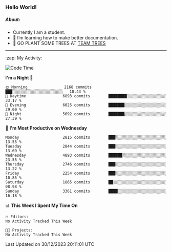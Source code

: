 ### Hello World!

##### About:
- Currently I am a student.
- 🌱 I’m learning how to make better documentation.
- 🌱 GO PLANT SOME TREES AT [TEAM TREES](https://teamtrees.org/)

---
  <summary>:zap: My Activity:</summary>
  
<!--START_SECTION:waka-->
![Code Time](http://img.shields.io/badge/Code%20Time-1%2C267%20hrs%2050%20mins-blue)

**I'm a Night 🦉** 

```text
🌞 Morning                2168 commits        ███░░░░░░░░░░░░░░░░░░░░░░   10.43 % 
🌆 Daytime                6893 commits        ████████░░░░░░░░░░░░░░░░░   33.17 % 
🌃 Evening                6025 commits        ███████░░░░░░░░░░░░░░░░░░   29.00 % 
🌙 Night                  5692 commits        ███████░░░░░░░░░░░░░░░░░░   27.39 % 
```
📅 **I'm Most Productive on Wednesday** 

```text
Monday                   2815 commits        ███░░░░░░░░░░░░░░░░░░░░░░   13.55 % 
Tuesday                  2844 commits        ███░░░░░░░░░░░░░░░░░░░░░░   13.69 % 
Wednesday                4893 commits        ██████░░░░░░░░░░░░░░░░░░░   23.55 % 
Thursday                 2746 commits        ███░░░░░░░░░░░░░░░░░░░░░░   13.22 % 
Friday                   2254 commits        ███░░░░░░░░░░░░░░░░░░░░░░   10.85 % 
Saturday                 1865 commits        ██░░░░░░░░░░░░░░░░░░░░░░░   08.98 % 
Sunday                   3361 commits        ████░░░░░░░░░░░░░░░░░░░░░   16.18 % 
```


📊 **This Week I Spent My Time On** 

```text
🔥 Editors: 
No Activity Tracked This Week

🐱‍💻 Projects: 
No Activity Tracked This Week
```


 Last Updated on 30/12/2023 20:11:01 UTC
<!--END_SECTION:waka-->
